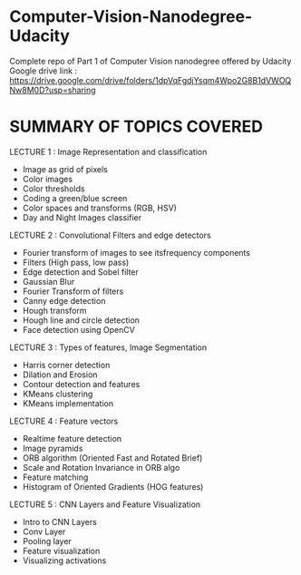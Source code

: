 # Computer-Vision-Nanodegree-Udacity
Complete repo of Part 1 of Computer Vision nanodegree offered by Udacity
Google drive link : https://drive.google.com/drive/folders/1dpVqFgdjYsqm4Wpo2G8B1dVWOQNw8M0D?usp=sharing

# SUMMARY OF TOPICS COVERED 
LECTURE 1 : Image Representation and classification
  - Image as grid of pixels
  - Color images
  - Color thresholds
  - Coding a green/blue screen
  - Color spaces and transforms (RGB, HSV)
  - Day and Night Images classifier

LECTURE 2 : Convolutional Filters and edge detectors
  - Fourier transform of images to see itsfrequency components
  - Filters (High pass, low pass)
  - Edge detection and Sobel filter
  - Gaussian Blur
  - Fourier Transform of filters
  - Canny edge detection
  - Hough transform
  - Hough line and circle detection
  - Face detection using OpenCV
 
LECTURE 3 : Types of features, Image Segmentation
  - Harris corner detection
  - Dilation and Erosion
  - Contour detection and features
  - KMeans clustering
  - KMeans implementation

LECTURE 4 : Feature vectors
  - Realtime feature detection
  - Image pyramids
  - ORB algorithm (Oriented Fast and Rotated Brief)
  - Scale and Rotation Invariance in ORB algo
  - Feature matching
  - Histogram of Oriented Gradients (HOG features)

LECTURE 5 : CNN Layers and Feature Visualization
  - Intro to CNN Layers
  - Conv Layer
  - Pooling layer
  - Feature visualization
  - Visualizing activations
